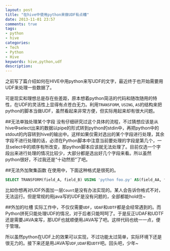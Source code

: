 ```yaml
---
layout: post
title: "在hive中使用python来做UDF有点糟"
date: 2013-11-01 23:57
comments: true
tags:
- python
- hive
categories: 
- Tech
- Python
- Hive
keywords: hive,python,udf
description: 
---
```

之前写了篇介绍如何在HIVE中用python来写UDF的文字，最近终于也开始需要用UDF来处理一些数据了。

可是现实和理想总是存在些差距，原本想着python简洁的代码和随改随用的特性，在UDF的灵活性上显得有点苍白无力。利用`TRANSFORM`, `USING`, `AS`的结构来把python的脚本当做UDF，虽然看起来非常方便，但实际用起来却有很大问题。

##无法单独处理某个字段
没有仔细研究过这个具体的流程，不过猜想应该是从hive中select出来的数据以pipe的形式转到python的stdin中，再把python中的stdout的内容转到hive的输出中。这样如果仅需对选出的某个字段进行处理，其余字段不进行处理的话，必须在Python脚本中注意当前要处理的字段是第几个，一旦select中的顺序有所改变，那python脚本应该就无法处理了。目前仅选一个字段出来进行处理的情况比较少，大部分都是选出好几个字段来看。所以虽然python很好，不过我还是“十动然拒”了吧。

##无法外加聚集函数
在使用中，下面这种格式是很死的。

``` sql
SELECT TRANSFORM(field_A, field_B) USING 'python foo.py' AS(field_AA, field_BB) FROM ...
```

比如你想再对UDF外面加一层`Count`是没有办法实现的。某人会告诉你格式不对，无法运行。但是常规的用java写的UDF是没有问题的，全部都能hold住~

##外加的吐槽
实际工作中，不仅仅需要`UDF`，`UDAF`和`UDTF`都是会经常遇到的。而Python拼死只能处理UDF的情况，对于后者只能呵呵了。于是反正UDAF和UDTF还是需要JAVA来写，那UDF也就顺便用JAVA写了吧。这样代码也统一一点，便于管理。

所以虽然python在UDF上的效果可以实现，不过功能太过简单，实际环境下还是很无力的。接下来还是用JAVA写`UDF`,`UDAF`和`UDTF`吧。回头吧，少年~